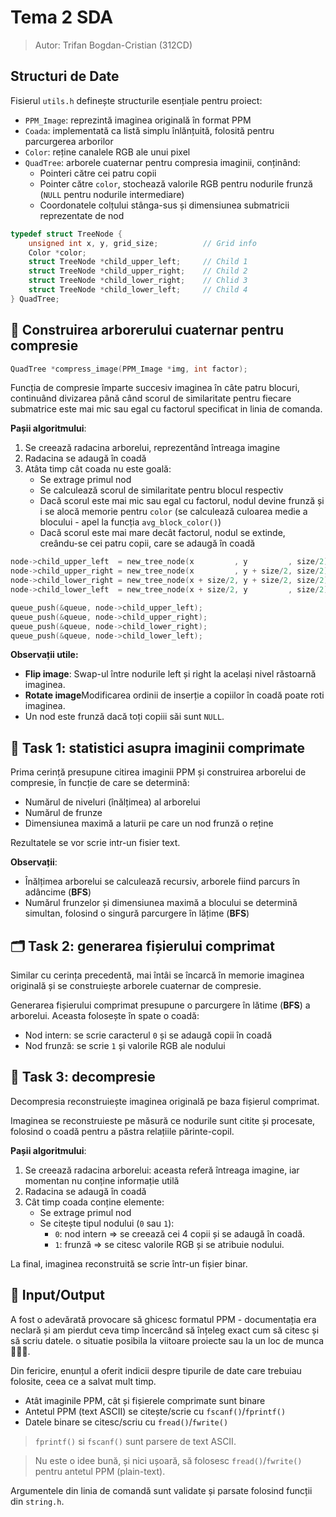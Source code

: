 # Tema 2 SDA

> Autor: Trifan Bogdan-Cristian (312CD)

## Structuri de Date

Fisierul `utils.h` definește structurile esențiale pentru proiect:
- `PPM_Image`: reprezintă imaginea originală în format PPM
- `Coada`: implementată ca listă simplu înlănțuită, folosită pentru parcurgerea arborilor
- `Color`: reține canalele RGB ale unui pixel
- `QuadTree`: arborele cuaternar pentru compresia imaginii, conținând:
  - Pointeri către cei patru copii
  - Pointer către `color`, stochează valorile RGB pentru nodurile frunză (`NULL` pentru nodurile intermediare)
  - Coordonatele colțului stânga-sus și dimensiunea submatricii reprezentate de nod


```c
typedef struct TreeNode {
    unsigned int x, y, grid_size;          // Grid info
    Color *color;
    struct TreeNode *child_upper_left;     // Child 1
    struct TreeNode *child_upper_right;    // Child 2
    struct TreeNode *child_lower_right;    // Chlid 3
    struct TreeNode *child_lower_left;     // Child 4
} QuadTree;
```


## 🌳 Construirea arborerului cuaternar pentru compresie

```c
QuadTree *compress_image(PPM_Image *img, int factor);
```

Funcția de compresie împarte succesiv imaginea în câte patru blocuri,
continuând divizarea până când scorul de similaritate
pentru fiecare submatrice este mai mic sau egal cu factorul specificat in linia de comanda.

**Pașii algoritmului**:

1. Se creează radacina arborelui, reprezentând întreaga imagine
2. Radacina se adaugă în coadă
3. Atâta timp cât coada nu este goală:
   - Se extrage primul nod
   - Se calculează scorul de similaritate pentru blocul respectiv
   - Dacă scorul este mai mic sau egal cu factorul, nodul devine frunză și i se alocă memorie pentru `color`
		(se calculează culoarea medie a blocului - apel la funcția `avg_block_color()`)
   - Dacă scorul este mai mare decât factorul, nodul se extinde, creându-se cei patru copii, care se adaugă în coadă



```c
node->child_upper_left  = new_tree_node(x         , y         , size/2);
node->child_upper_right = new_tree_node(x         , y + size/2, size/2);
node->child_lower_right = new_tree_node(x + size/2, y + size/2, size/2);
node->child_lower_left  = new_tree_node(x + size/2, y         , size/2); 

queue_push(&queue, node->child_upper_left);
queue_push(&queue, node->child_upper_right);
queue_push(&queue, node->child_lower_right);
queue_push(&queue, node->child_lower_left);
```

**Observații utile:**
- **Flip image**: Swap-ul între nodurile left și right la același nivel răstoarnă imaginea.
- **Rotate image**Modificarea ordinii de inserție a copiilor în coadă poate roti imaginea.
- Un nod este frunză dacă toți copiii săi sunt `NULL`.



## 📐 Task 1: statistici asupra imaginii comprimate

Prima cerință presupune citirea imaginii PPM și construirea arborelui de compresie,
în funcție de care se determină:
- Numărul de niveluri (înălțimea) al arborelui
- Numărul de frunze
- Dimensiunea maximă a laturii pe care un nod frunză o reține

Rezultatele se vor scrie intr-un fisier text.


**Observații**:
- Înălțimea arborelui se calculează recursiv, arborele fiind parcurs în adâncime (**BFS**)
- Numărul frunzelor și dimensiunea maximă a blocului se determină simultan, folosind o singură parcurgere în lățime (**BFS**)



## 🗂️ Task 2: generarea fișierului comprimat

Similar cu cerința precedentă, mai întâi se încarcă în memorie imaginea originală
și se construiește arborele cuaternar de compresie.

Generarea fișierului comprimat presupune o parcurgere în lătime (**BFS**) a arborelui.
Aceasta folosește în spate o coadă:
- Nod intern: se scrie caracterul `0` și se adaugă copii în coadă
- Nod frunză: se scrie `1` și valorile RGB ale nodului

 


## 📂 Task 3: decompresie

Decompresia reconstruiește imaginea originală pe baza fișierul comprimat.

Imaginea se reconstruieste pe măsură ce nodurile sunt citite și procesate,
folosind o coadă pentru a păstra relațiile părinte-copil.

**Pașii algoritmului**:

1. Se creează radacina arborelui:
  aceasta referă întreaga imagine,
  iar momentan nu conține informație utilă
2. Radacina se adaugă în coadă
3. Cât timp coada conține elemente:
   - Se extrage primul nod
   - Se citește tipul nodului (`0` sau `1`):  
     - `0`: nod intern => se creează cei 4 copii și se adaugă în coadă.  
     - `1`: frunză => se citesc valorile RGB și se atribuie nodului.  


La final, imaginea reconstruită se scrie într-un fișier binar.


## 💾 Input/Output

A fost o adevărată provocare să ghicesc formatul PPM - 
documentația era neclară și am pierdut ceva timp
încercând să înțeleg exact cum să citesc și să scriu datele.
o situatie posibila la viitoare proiecte sau la un loc de munca 👨‍💼💼.

Din fericire, enunțul a oferit indicii despre tipurile de date care trebuiau folosite,
ceea ce a salvat mult timp.


- Atât imaginile PPM, cât și fișierele comprimate sunt binare
- Antetul PPM (text ASCII) se citește/scrie cu `fscanf()`/`fprintf()`
- Datele binare se citesc/scriu cu `fread()`/`fwrite()`



> `fprintf()` si `fscanf()` sunt parsere de text ASCII.

> Nu este o idee bună, și nici ușoară, să folosesc `fread()`/`fwrite()` pentru antetul PPM (plain-text).


Argumentele din linia de comandă sunt validate și parsate
folosind funcții din `string.h`.


